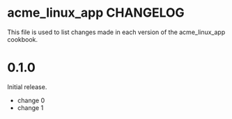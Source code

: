# acme_linux_app CHANGELOG

This file is used to list changes made in each version of the acme_linux_app cookbook.

# 0.1.0

Initial release.

- change 0
- change 1

